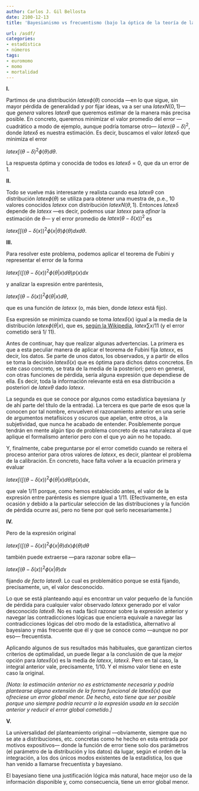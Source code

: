 ```yaml
---
author: Carlos J. Gil Bellosta
date: 2100-12-13
title: 'Bayesianismo vs frecuentismo (bajo la óptica de la teoría de la decisión)'

url: /asdf/
categories:
- estadística
- números
tags:
- euromomo
- momo
- mortalidad
---
```


**I.**

Partimos de una distribución $latex \phi(\theta)$ conocida —en lo que sigue, sin mayor pérdida de generalidad y por fijar ideas, va a ser una $latex N(0, 1)$— que <em>genera</em> valores $latex \theta$ que queremos estimar de la manera más precisa posible. En concreto, queremos minimizar el valor promedio del error —cuadrático a modo de ejemplo, aunque podría tomarse otro— $latex (\theta - \delta)^2$, donde $latex \delta$ es nuestra estimación. Es decir, buscamos el valor $latex \delta$ que minimiza el error


$latex \int (\theta - \delta)^2 \phi(\theta) d\theta.$



La respuesta óptima y conocida de todos es $latex \delta = 0$, que da un error de 1.



**II.**



Todo se vuelve más interesante y realista cuando esa $latex \theta$ con distribución $latex \phi(\theta)$ se utiliza para obtener una muestra de, p.e., 10 valores conocidos $latex x$ con distribución $latex N(\theta, 1)$. Entonces $latex \delta$ depende de $latex x$ —es decir, podemos usar $latex x$ para <em>afinar</em> la estimación de $\theta$— y el error promedio de $latex (\theta - \delta(x))^2$ es



$latex \int \int (\theta - \delta(x))^2 \phi(x | \theta) \phi(\theta) dx d\theta.$



**III.**



Para resolver este problema, podemos aplicar el teorema de Fubini y representar el error de la forma



$latex \int \big( \int (\theta - \delta(x))^2 \phi(\theta | x) d\theta \big) p(x) dx$



y analizar la expresión entre paréntesis,



$latex \int (\theta - \delta(x))^2 \phi(\theta | x) d\theta,$



que es una función de $latex x$ (o, más bien, donde $latex x$ está fijo).



Esa expresión se minimiza cuando se toma $latex \delta(x)$ igual a la media de la distribución $latex \phi(\theta | x)$, que es, [según la Wikipedia](https://en.wikipedia.org/wiki/Conjugate_prior),  $latex \sum x / 11$ (y el error cometido será 1/ 11).



Antes de continuar, hay que realizar algunas advertencias. La primera es que a esta peculiar manera de aplicar el teorema de Fubini fija $latex x$, es decir, los datos. Se parte de unos datos, los observados, y a partir de ellos se toma la decisión $latex \delta(x)$ que es óptima para dichos datos concretos. En este caso concreto, se trata de la media de la posteriori; pero en general, con otras funciones de pérdida, sería alguna expresión que dependiese de ella. Es decir, toda la información relevante está en esa distribución a posteriori de $latex \theta$ dado $latex x$.



La segunda es que se conoce por algunos como estadística bayesiana (y de ahí parte del título de la entrada). La tercera es que parte de esos que la conocen por tal nombre, envuelven el razonamiento anterior en una serie de argumentos metafísicos y oscuros que apelan, entre otros, a la subjetividad, que nunca he acabado de entender. Posiblemente porque tendrán en mente algún tipo de problema concreto de esa naturaleza al que aplique el formalismo anterior pero con el que yo aún no he topado.



Y, finalmente, cabe preguntarse por el error cometido cuando se reitera el proceso anterior para otros valores de $latex x$, es decir, plantear el problema de la calibración. En concreto, hace falta volver a la ecuación primera y evaluar



$latex \int \big( \int (\theta - \delta(x))^2 \phi(\theta | x) d\theta \big) p(x) dx,$



que vale 1/11 porque, como hemos establecido antes, el valor de la expresión entre paréntesis es siempre igual a 1/11. (Efectivamente, en esta ocasión y debido a la particular selección de las distribuciones y la función de pérdida ocurre así, pero no tiene por qué serlo necesariamente.)



**IV.**



Pero de la expresión original



$latex \int \big( \int (\theta - \delta(x))^2 \phi(x | \theta) dx \big) \phi(\theta) d\theta$



también puede extraerse —para razonar sobre ella—



$latex \int (\theta - \delta(x))^2 \phi(x | \theta) dx$



fijando <em>de facto</em> $latex \theta$. Lo cual es problemático porque se está fijando, precisamente, un, el valor desconocido.



Lo que se está planteando aquí es encontrar un valor pequeño de la función de pérdida para cualquier valor observado $latex x$ generado por el valor desconocido $latex \theta$. No es nada fácil razonar sobre la expresión anterior y navegar las contradicciones lógicas que encierra equivale a navegar las contradicciones lógicas del otro modo de la estadística, alternativo al bayesiano y más frecuente que él y que se conoce como —aunque no por eso— frecuentista.



Aplicando algunos de sus resultados más habituales, que garantizan ciertos criterios de optimalidad, un puede llegar a la conclusión de que la <em>mejor</em> opción para $latex \delta(x)$ es la media de $latex x$, $latex \bar{x}$. Pero en tal caso, la integral anterior vale, precisamente, 1/10. Y el mismo valor tiene en este caso la original.



<em>[Nota: la estimación anterior no es estrictamente necesaria y podría plantearse alguna extensión de la forma funcional de $latex \delta(x)$ que</em> o<em>freciese un error global menor. De hecho, esto tiene que ser posible porque uno siempre podría recurrir a la expresión usada en la sección anterior y reducir el error global cometido.]</em>



**V.**



La universalidad del planteamiento original —obviamente, siempre que no se ate a distribuciones, etc. concretas como he hecho en esta entrada por motivos expositivos— donde la función de error tiene solo dos parámetros (el parámetro de la distribución y los datos) da lugar, según el orden de la integración, a los dos únicos modos existentes de la estadística, los que han venido a llamarse frecuentista y bayesiano.



El bayesiano tiene una justificación lógica más natural, hace mejor uso de la información disponible y, como consecuencia, tiene un error global menor.
